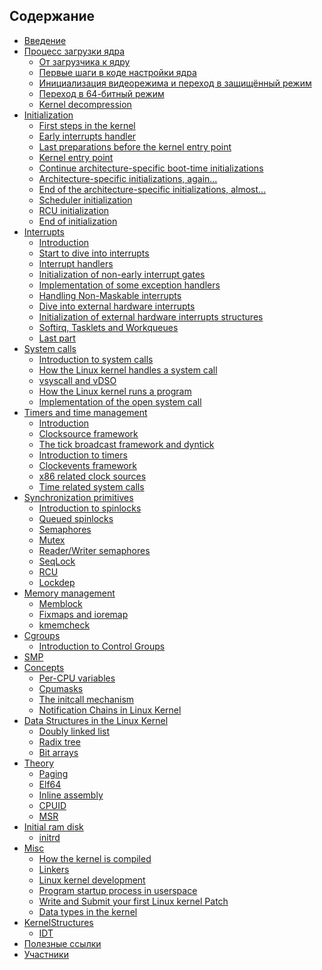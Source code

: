 ## Содержание
* [Введение](README.md)
* [Процесс загрузки ядра](Booting/README.md)
    * [От загрузчика к ядру](Booting/linux-bootstrap-1.md)
    * [Первые шаги в коде настройки ядра](Booting/linux-bootstrap-2.md)
    * [Инициализация видеорежима и переход в защищённый режим](Booting/linux-bootstrap-3.md)
    * [Переход в 64-битный режим](Booting/linux-bootstrap-4.md)
    * [Kernel decompression](Booting/linux-bootstrap-5.md)
* [Initialization](Initialization/README.md)
    * [First steps in the kernel](Initialization/linux-initialization-1.md)
    * [Early interrupts handler](Initialization/linux-initialization-2.md)
    * [Last preparations before the kernel entry point](Initialization/linux-initialization-3.md)
    * [Kernel entry point](Initialization/linux-initialization-4.md)
    * [Continue architecture-specific boot-time initializations](Initialization/linux-initialization-5.md)
    * [Architecture-specific initializations, again...](Initialization/linux-initialization-6.md)
    * [End of the architecture-specific initializations, almost...](Initialization/linux-initialization-7.md)
    * [Scheduler initialization](Initialization/linux-initialization-8.md)
    * [RCU initialization](Initialization/linux-initialization-9.md)
    * [End of initialization](Initialization/linux-initialization-10.md)
* [Interrupts](interrupts/README.md)
    * [Introduction](interrupts/interrupts-1.md)
    * [Start to dive into interrupts](interrupts/interrupts-2.md)
    * [Interrupt handlers](interrupts/interrupts-3.md)
    * [Initialization of non-early interrupt gates](interrupts/interrupts-4.md)
    * [Implementation of some exception handlers](interrupts/interrupts-5.md)
    * [Handling Non-Maskable interrupts](interrupts/interrupts-6.md)
    * [Dive into external hardware interrupts](interrupts/interrupts-7.md)
    * [Initialization of external hardware interrupts structures](interrupts/interrupts-8.md)
    * [Softirq, Tasklets and Workqueues](interrupts/interrupts-9.md)
    * [Last part](interrupts/interrupts-10.md)
* [System calls](SysCall/README.md)
    * [Introduction to system calls](SysCall/syscall-1.md)
    * [How the Linux kernel handles a system call](SysCall/syscall-2.md)
    * [vsyscall and vDSO](SysCall/syscall-3.md)
    * [How the Linux kernel runs a program](SysCall/syscall-4.md)
    * [Implementation of the open system call](SysCall/syscall-5.md)
* [Timers and time management](Timers/README.md)
    * [Introduction](Timers/timers-1.md)
    * [Clocksource framework](Timers/timers-2.md)
    * [The tick broadcast framework and dyntick](Timers/timers-3.md)
    * [Introduction to timers](Timers/timers-4.md)
    * [Clockevents framework](Timers/timers-5.md)
    * [x86 related clock sources](Timers/timers-6.md)
    * [Time related system calls](Timers/timers-7.md)
* [Synchronization primitives](SyncPrim/README.md)
    * [Introduction to spinlocks](SyncPrim/sync-1.md)
    * [Queued spinlocks](SyncPrim/sync-2.md)
    * [Semaphores](SyncPrim/sync-3.md)
    * [Mutex](SyncPrim/sync-4.md)
    * [Reader\/Writer semaphores](SyncPrim/sync-5.md)
    * [SeqLock](SyncPrim/sync-6.md)
    * [RCU]()
    * [Lockdep]()
* [Memory management](mm/README.md)
    * [Memblock](mm/linux-mm-1.md)
    * [Fixmaps and ioremap](mm/linux-mm-2.md)
    * [kmemcheck](mm/linux-mm-3.md)
* [Cgroups](Cgroups/README.md)
    * [Introduction to Control Groups](Cgroups/cgroups1.md)
* [SMP]()
* [Concepts](Concepts/README.md)
    * [Per-CPU variables](Concepts/per-cpu.md)
    * [Cpumasks](Concepts/cpumask.md)
    * [The initcall mechanism](Concepts/initcall.md)
    * [Notification Chains in Linux Kernel](Concepts/notification_chains.md)
* [Data Structures in the Linux Kernel](DataStructures/README.md)
    * [Doubly linked list](DataStructures/dlist.md)
    * [Radix tree](DataStructures/radix-tree.md)
    * [Bit arrays](DataStructures/bitmap.md)
* [Theory](Theory/README.md)
    * [Paging](Theory/Paging.md)
    * [Elf64](Theory/ELF.md)
    * [Inline assembly](Theory/asm.md)
    * [CPUID]()
    * [MSR]()
* [Initial ram disk]()
   * [initrd]()
* [Misc](Misc/README.md)
    * [How the kernel is compiled](Misc/how_kernel_compiled.md)
    * [Linkers](Misc/linkers.md)
    * [Linux kernel development](Misc/contribute.md)
    * [Program startup process in userspace](Misc/program_startup.md)
    * [Write and Submit your first Linux kernel Patch]()
    * [Data types in the kernel]()
* [KernelStructures](KernelStructures/README.md)
    * [IDT](KernelStructures/idt.md)
* [Полезные ссылки](LINKS.md)
* [Участники](contributors-ru.md)


